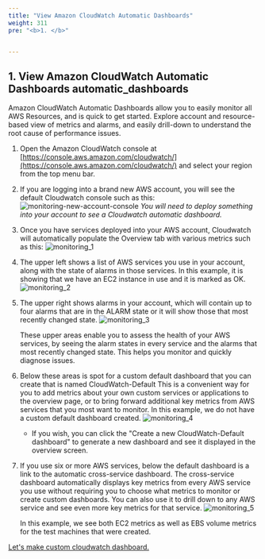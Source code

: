 ```yaml
---
title: "View Amazon CloudWatch Automatic Dashboards"
weight: 311
pre: "<b>1. </b>"


---
```


## 1. View Amazon CloudWatch Automatic Dashboards automatic_dashboards

Amazon CloudWatch Automatic Dashboards allow you to easily monitor all AWS Resources, and is quick to get started. Explore account and resource-based view of metrics and alarms, and easily drill-down to understand the root cause of performance issues.

1. Open the Amazon CloudWatch console at [https://console.aws.amazon.com/cloudwatch/](https://console.aws.amazon.com/cloudwatch/) and select your region from the top menu bar.

1. If you are logging into a brand new AWS account, you will see the default Cloudwatch console such as this:
![monitoring-new-account-console](/Performance/100_Monitoring_with_CloudWatch_Dashboards/Images/monitoring_new_account.png)
*You will need to deploy something into your account to see a Cloudwatch automatic dashboard.*


1. Once you have services deployed into your AWS account, Cloudwatch will automatically populate the Overview tab with various metrics such as this:
    ![monitoring_1](/Performance/100_Monitoring_with_CloudWatch_Dashboards/Images/monitoring_1.png)

1. The upper left shows a list of AWS services you use in your account, along with the state of alarms in those services. In this example, it is showing that we have an EC2 instance in use and it is marked as OK.
    ![monitoring_2](/Performance/100_Monitoring_with_CloudWatch_Dashboards/Images/monitoring_2.png)

1. The upper right shows alarms in your account, which will contain up to four alarms that are in the ALARM state or it will show those that most recently changed state.
    ![monitoring_3](/Performance/100_Monitoring_with_CloudWatch_Dashboards/Images/monitoring_3.png)

    These upper areas enable you to assess the health of your AWS services, by seeing the alarm states in every service and the alarms that most recently changed state. This helps you monitor and quickly diagnose issues.


1. Below these areas is spot for a custom default dashboard that you can create that is named CloudWatch-Default This is a convenient way for you to add metrics about your own custom services or applications to the overview page, or to bring forward additional key metrics from AWS services that you most want to monitor. In this example, we do not have a custom default dashboard created.
    ![monitoring_4](/Performance/100_Monitoring_with_CloudWatch_Dashboards/Images/monitoring_4.png)

    * If you wish, you can click the "Create a new CloudWatch-Default dashboard" to generate a new dashboard and see it displayed in the overview screen.

1. If you use six or more AWS services, below the default dashboard is a link to the automatic cross-service dashboard. The cross-service dashboard automatically displays key metrics from every AWS service you use without requiring you to choose what metrics to monitor or create custom dashboards. You can also use it to drill down to any AWS service and see even more key metrics for that service.
    ![monitoring_5](/Performance/100_Monitoring_with_CloudWatch_Dashboards/Images/monitoring_5.png)

    In this example, we see both EC2 metrics as well as EBS volume metrics for the test machines that were created.

[Let's make custom cloudwatch dashboard.](/performanceefficiency/cloudwatchdashboards/setup)
 
